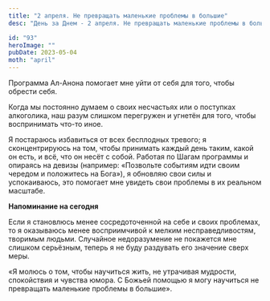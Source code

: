 ```yaml
---
title: "2 апреля. Не превращать маленькие проблемы в большие"
desc: "День за Днем - 2 апреля. Не превращать маленькие проблемы в большие"

id: "93"
heroImage: ""
pubDate: 2023-05-04
moth: "april"
---
```


Программа Ал-Анона помогает мне уйти от себя для того, чтобы обрести себя.

Когда мы постоянно думаем о своих несчастьях или о поступках алкоголика, наш
разум слишком перегружен и угнетён для того, чтобы воспринимать что-то иное.

Я постараюсь избавиться от всех бесплодных тревого; я сконцентрируюсь на том,
чтобы принимать каждый день таким, какой он есть, и всё, что он несёт с собой.
Работая по Шагам программы и опираясь на девизы (например: «Позвольте событиям
идти своим чередом и положитесь на Бога»), я обновляю свои силы и
успокаиваюсь, это помогает мне увидеть свои проблемы в их реальном масштабе.

**Напоминание на сегодня**

Если я становлюсь менее сосредоточенной на себе и своих проблемах, то я
оказываюсь менее восприимчивой к мелким несправедливостям, творимым людьми.
Случайное недоразумение не покажется мне слишком серьёзным, теперь я не буду
раздувать его значение сверх меры.

«Я молюсь о том, чтобы научиться жить, не утрачивая мудрости, спокойствия и
чувства юмора. С Божьей помощью я могу научиться не превращать маленькие
проблемы в большие».
